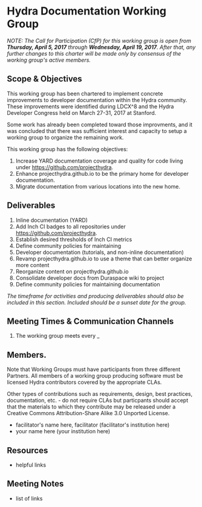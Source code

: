 # Hydra Documentation Working Group

_NOTE: The Call for Participation (CfP) for this working group is open from **Thursday, April 5, 2017** through **Wednesday, April 19, 2017**. After that, any further changes to this charter will be made only by consensus of the working group's active members._

## Scope & Objectives

This working group has been chartered to implement concrete improvements to developer documentation within the Hydra community. These improvements were identified during LDCX^8 and the Hydra Developer Congress held on March 27-31, 2017 at Stanford.

Some work has already been completed toward those improvments, and it was concluded that there was sufficient interest and capacity to setup a working group to organize the remaining work.

This working group has the following objectives:

  1. Increase YARD documentation coverage and quality for code living under https://github.com/projecthydra.
  1. Enhance projecthydra.github.io to be the primary home for developer documentation.
  1. Migrate documentation from various locations into the new home.


## Deliverables

1. Inline documentation (YARD)
  1. Add Inch CI badges to all repositories under https://github.com/projecthydra.
  1. Establish desired thresholds of Inch CI metrics
  1. Define community policies for maintaining
1. Developer documentation (tutorials, and non-inline documentation)
  1. Revamp projecthydra.github.io to use a theme that can better organize more content
  1. Reorganize content on projecthydra.github.io
  1. Consolidate developer docs from Duraspace wiki to project
1. Define community policies for maintaining documentation


_The timeframe for activities and producing deliverables should also be included in this section. Included should be a sunset date for the group._

## Meeting Times & Communication Channels

1. The working group meets every _

## Members.

Note that Working Groups must have participants from three different Partners.  All members of a working group producing software must be licensed Hydra contributors covered by the appropriate CLAs.

Other types of contributions such as requirements, design, best practices, documentation, etc. - do not require CLAs but particpants should accept that the materials to which they contribute may be released under a Creative Commons Attribution-Share Alike 3.0 Unported License.

* facilitator's name here, facilitator (facilitator's institution here)
* your name here (your institution here)

## Resources
  * helpful links

## Meeting Notes
  * list of links